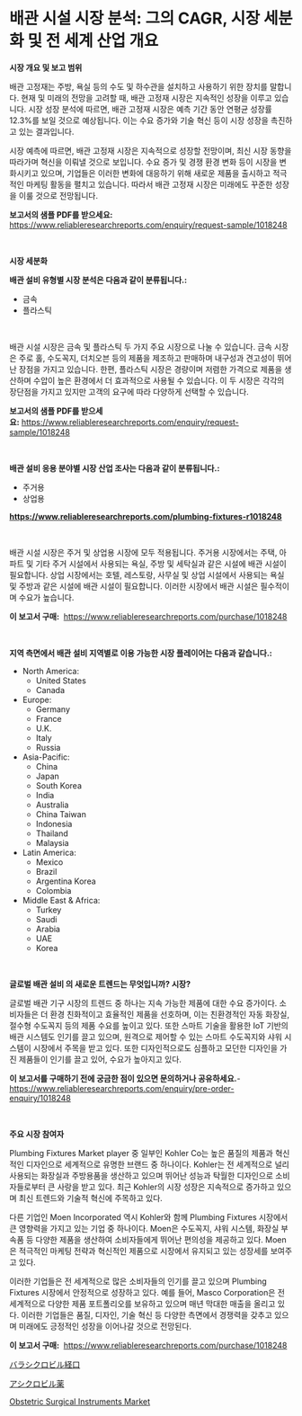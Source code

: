 <p><h1>배관 시설 시장 분석: 그의 CAGR, 시장 세분화 및 전 세계 산업 개요</h1></p><p><strong>시장 개요 및 보고 범위</strong></p>
<p><p>배관 고정재는 주방, 욕실 등의 수도 및 하수관을 설치하고 사용하기 위한 장치를 말합니다. 현재 및 미래의 전망을 고려할 때, 배관 고정재 시장은 지속적인 성장을 이루고 있습니다. 시장 성장 분석에 따르면, 배관 고정재 시장은 예측 기간 동안 연평균 성장률 12.3%를 보일 것으로 예상됩니다. 이는 수요 증가와 기술 혁신 등이 시장 성장을 촉진하고 있는 결과입니다. </p><p>시장 예측에 따르면, 배관 고정재 시장은 지속적으로 성장할 전망이며, 최신 시장 동향을 따라가며 혁신을 이뤄낼 것으로 보입니다. 수요 증가 및 경쟁 환경 변화 등이 시장을 변화시키고 있으며, 기업들은 이러한 변화에 대응하기 위해 새로운 제품을 출시하고 적극적인 마케팅 활동을 펼치고 있습니다. 따라서 배관 고정재 시장은 미래에도 꾸준한 성장을 이룰 것으로 전망됩니다.</p></p>
<p><strong>보고서의 샘플 PDF를 받으세요:</strong> <a href="https://www.reliableresearchreports.com/enquiry/request-sample/1018248">https://www.reliableresearchreports.com/enquiry/request-sample/1018248</a></p>
<p>&nbsp;</p>
<p><strong>시장 세분화</strong></p>
<p><strong>배관 설비 유형별 시장 분석은 다음과 같이 분류됩니다.:</strong></p>
<p><ul><li>금속</li><li>플라스틱</li></ul></p>
<p>&nbsp;</p>
<p><p>배관 시설 시장은 금속 및 플라스틱 두 가지 주요 시장으로 나눌 수 있습니다. 금속 시장은 주로 홀, 수도꼭지, 더치오븐 등의 제품을 제조하고 판매하며 내구성과 견고성이 뛰어난 장점을 가지고 있습니다. 한편, 플라스틱 시장은 경량이며 저렴한 가격으로 제품을 생산하며 수압이 높은 환경에서 더 효과적으로 사용될 수 있습니다. 이 두 시장은 각각의 장단점을 가지고 있지만 고객의 요구에 따라 다양하게 선택할 수 있습니다.</p></p>
<p><strong>보고서의 샘플 PDF를 받으세요:</strong>&nbsp;<a href="https://www.reliableresearchreports.com/enquiry/request-sample/1018248">https://www.reliableresearchreports.com/enquiry/request-sample/1018248</a></p>
<p>&nbsp;</p>
<p><strong> 배관 설비 응용 분야별 시장 산업 조사는 다음과 같이 분류됩니다.:</strong></p>
<p><ul><li>주거용</li><li>상업용</li></ul></p>
<p><strong><a href="https://www.reliableresearchreports.com/plumbing-fixtures-r1018248">https://www.reliableresearchreports.com/plumbing-fixtures-r1018248</a></strong></p>
<p>&nbsp;</p>
<p><p>배관 시설 시장은 주거 및 상업용 시장에 모두 적용됩니다. 주거용 시장에서는 주택, 아파트 및 기타 주거 시설에서 사용되는 욕실, 주방 및 세탁실과 같은 시설에 배관 시설이 필요합니다. 상업 시장에서는 호텔, 레스토랑, 사무실 및 상업 시설에서 사용되는 욕실 및 주방과 같은 시설에 배관 시설이 필요합니다. 이러한 시장에서 배관 시설은 필수적이며 수요가 높습니다.</p></p>
<p><strong>이 보고서 구매:</strong>&nbsp; <a href="https://www.reliableresearchreports.com/purchase/1018248">https://www.reliableresearchreports.com/purchase/1018248</a></p>
<p>&nbsp;</p>
<p><strong>지역 측면에서 배관 설비 지역별로 이용 가능한 시장 플레이어는 다음과 같습니다.:</strong></p>
<p><ul>
    <li>
        North America:
        <ul>
            <li>United States</li>
            <li>Canada</li>
        </ul>
    </li>
    <li>
        Europe:
        <ul>
            <li>Germany</li>
            <li>France</li>
            <li>U.K.</li>
            <li>Italy</li>
            <li>Russia</li>
        </ul>
    </li>
    <li>
        Asia-Pacific:
        <ul>
            <li>China</li>
            <li>Japan</li>
            <li>South Korea</li>
            <li>India</li>
            <li>Australia</li>
            <li>China Taiwan</li>
            <li>Indonesia</li>
            <li>Thailand</li>
            <li>Malaysia</li>
        </ul>
    </li>
    <li>
        Latin America:
        <ul>
            <li>Mexico</li>
            <li>Brazil</li>
            <li>Argentina Korea</li>
            <li>Colombia</li>
        </ul>
    </li>
    <li>
        Middle East & Africa:
        <ul>
            <li>Turkey</li>
            <li>Saudi</li>
            <li>Arabia</li>
            <li>UAE</li>
            <li>Korea</li>
        </ul>
    </li>
    </ul></p>
<p>&nbsp;</p>
<p><strong>글로벌 배관 설비 의 새로운 트렌드는 무엇입니까? 시장?</strong></p>
<p><p>글로벌 배관 기구 시장의 트렌드 중 하나는 지속 가능한 제품에 대한 수요 증가이다. 소비자들은 더 환경 친화적이고 효율적인 제품을 선호하며, 이는 친환경적인 자동 화장실, 절수형 수도꼭지 등의 제품 수요를 높이고 있다. 또한 스마트 기술을 활용한 IoT 기반의 배관 시스템도 인기를 끌고 있으며, 원격으로 제어할 수 있는 스마트 수도꼭지와 샤워 시스템이 시장에서 주목을 받고 있다. 또한 디자인적으로도 심플하고 모던한 디자인을 가진 제품들이 인기를 끌고 있어, 수요가 높아지고 있다.</p></p>
<p><strong>이 보고서를 구매하기 전에 궁금한 점이 있으면 문의하거나 공유하세요.</strong>- <a href="https://www.reliableresearchreports.com/enquiry/pre-order-enquiry/1018248">https://www.reliableresearchreports.com/enquiry/pre-order-enquiry/1018248</a></p>
<p>&nbsp;</p>
<p><strong>주요 시장 참여자</strong></p>
<p><p>Plumbing Fixtures Market player 중 일부인 Kohler Co는 높은 품질의 제품과 혁신적인 디자인으로 세계적으로 유명한 브랜드 중 하나이다. Kohler는 전 세계적으로 널리 사용되는 화장실과 주방용품을 생산하고 있으며 뛰어난 성능과 탁월한 디자인으로 소비자들로부터 큰 사랑을 받고 있다. 최근 Kohler의 시장 성장은 지속적으로 증가하고 있으며 최신 트렌드와 기술적 혁신에 주목하고 있다.</p><p>다른 기업인 Moen Incorporated 역시 Kohler와 함께 Plumbing Fixtures 시장에서 큰 영향력을 가지고 있는 기업 중 하나이다. Moen은 수도꼭지, 샤워 시스템, 화장실 부속품 등 다양한 제품을 생산하여 소비자들에게 뛰어난 편의성을 제공하고 있다. Moen은 적극적인 마케팅 전략과 혁신적인 제품으로 시장에서 유지되고 있는 성장세를 보여주고 있다.</p><p>이러한 기업들은 전 세계적으로 많은 소비자들의 인기를 끌고 있으며 Plumbing Fixtures 시장에서 안정적으로 성장하고 있다. 예를 들어, Masco Corporation은 전 세계적으로 다양한 제품 포트폴리오를 보유하고 있으며 매년 막대한 매출을 올리고 있다. 이러한 기업들은 품질, 디자인, 기술 혁신 등 다양한 측면에서 경쟁력을 갖추고 있으며 미래에도 긍정적인 성장을 이어나갈 것으로 전망된다.</p></p>
<p><strong>이 보고서 구매:</strong>&nbsp;&nbsp;<a href="https://www.reliableresearchreports.com/purchase/1018248">https://www.reliableresearchreports.com/purchase/1018248</a></p>
<p><p><a href="https://github.com/KaydenJohns1964/Market-Research-Report-List-1/blob/main/667557623027.md">バラシクロビル経口</a></p><p><a href="https://github.com/marbadji/Market-Research-Report-List-1/blob/main/949277123026.md">アシクロビル薬</a></p><p><a href="https://github.com/mancsybtousav/Market-Research-Report-List-2/blob/main/obstetric-surgical-instruments-market.md">Obstetric Surgical Instruments Market</a></p></p>